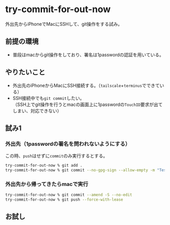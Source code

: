 # try-commit-for-out-now

外出先からiPhoneでMacにSSHして、git操作をする試み。

## 前提の環境

- 普段はmacからgit操作をしており、署名は1passwordの認証を用いている。

## やりたいこと

- 外出先のiPhoneからMacにSSH接続する。（`tailscale`+`terminus`でできている）
- SSH接続中でも`git commit`したい。  
  （SSH上でgit操作を行うとmacの画面上に1passwordの`TouchID`要求が出てしまい、対応できない）

## 試み1

### 外出先（1passwordの署名を問われないようにする）

この時、`push`はせずに`commit`のみ実行するとする。

```bash
try-commit-for-out-now % git add .
try-commit-for-out-now % git commit --no-gpg-sign --allow-empty -m "Test WIP commit"
```

### 外出先から帰ってきたらmacで実行

```bash
try-commit-for-out-now % git commit --amend -S --no-edit
try-commit-for-out-now % git push --force-with-lease
```

## お試し
